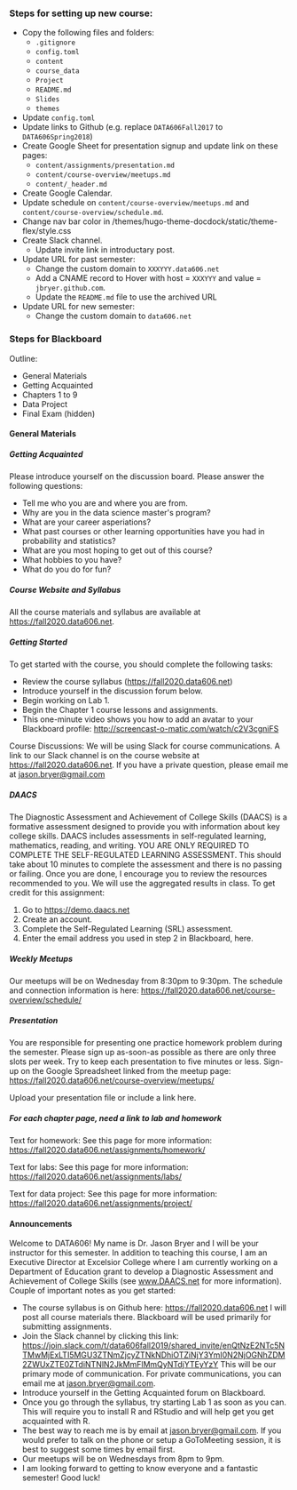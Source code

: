 ### Steps for setting up new course:

* Copy the following files and folders:
	* `.gitignore`
	* `config.toml`
	* `content`
	* `course_data`
	* `Project`
	* `README.md`
	* `Slides`
	* `themes`
* Update `config.toml`
* Update links to Github (e.g. replace `DATA606Fall2017` to `DATA606Spring2018`)
* Create Google Sheet for presentation signup and update link on these pages:
	* `content/assignments/presentation.md`
	* `content/course-overview/meetups.md`
	* `content/_header.md`
* Create Google Calendar.
* Update schedule on `content/course-overview/meetups.md` and `content/course-overview/schedule.md`.
* Change nav bar color in /themes/hugo-theme-docdock/static/theme-flex/style.css
* Create Slack channel.
	* Update invite link in introductary post.
* Update URL for past semester:
	* Change the custom domain to `XXXYYY.data606.net`
	* Add a CNAME record to Hover with host = `XXXYYY` and value = `jbryer.github.com`.
	* Update the `README.md` file to use the archived URL
* Update URL for new semester:
	* Change the custom domain to `data606.net`


### Steps for Blackboard

Outline:

* General Materials
* Getting Acquainted
* Chapters 1 to 9
* Data Project
* Final Exam (hidden)

#### General Materials

##### Getting Acquainted

Please introduce yourself on the discussion board. Please answer the following questions:

* Tell me who you are and where you are from.
* Why are you in the data science master's program?
* What are your career asperiations?
* What past courses or other learning opportunities have you had in probability and statistics?
* What are you most hoping to get out of this course?
* What hobbies to you have?
* What do you do for fun?

##### Course Website and Syllabus

All the course materials and syllabus are available at https://fall2020.data606.net.


##### Getting Started

To get started with the course, you should complete the following tasks:

* Review the course syllabus (https://fall2020.data606.net)
* Introduce yourself in the discussion forum below.
* Begin working on Lab 1.
* Begin the Chapter 1 course lessons and assignments.
* This one-minute video shows you how to add an avatar to your Blackboard profile: http://screencast-o-matic.com/watch/c2V3cgniFS

Course Discussions: We will be using Slack for course communications. A link to our Slack channel is on the course website at https://fall2020.data606.net. If you have a private question, please email me at jason.bryer@gmail.com

##### DAACS

The Diagnostic Assessment and Achievement of College Skills (DAACS) is a formative assessment designed to provide you with information about key college skills. DAACS includes assessments in self-regulated learning, mathematics, reading, and writing. YOU ARE ONLY REQUIRED TO COMPLETE THE SELF-REGULATED LEARNING ASSESSMENT. This should take about 10 minutes to complete the assessment and there is no passing or failing. Once you are done, I encourage you to review the resources recommended to you. We will use the aggregated results in class. To get credit for this assignment:

1. Go to https://demo.daacs.net
2. Create an account.
3. Complete the Self-Regulated Learning (SRL) assessment.
4. Enter the email address you used in step 2 in Blackboard, here.



##### Weekly Meetups

Our meetups will be on Wednesday from 8:30pm to 9:30pm. The schedule and connection information is here: https://fall2020.data606.net/course-overview/schedule/

##### Presentation

You are responsible for presenting one practice homework problem during the semester. Please sign up as-soon-as possible as there are only three slots per week. Try to keep each presentation to five minutes or less. Sign-up on the Google Spreadsheet linked from the meetup page: https://fall2020.data606.net/course-overview/meetups/

Upload your presentation file or include a link here.


##### For each chapter page, need a link to lab and homework

Text for homework: 
See this page for more information: https://fall2020.data606.net/assignments/homework/

Text for labs: 
See this page for more information: https://fall2020.data606.net/assignments/labs/

Text for data project:
See this page for more information: https://fall2020.data606.net/assignments/project/

#### Announcements

Welcome to DATA606! My name is Dr. Jason Bryer and I will be your instructor for this semester. In addition to teaching this course, I am an Executive Director at Excelsior College where I am currently working on a Department of Education grant to develop a Diagnostic Assessment and Achievement of College Skills (see www.DAACS.net for more information). Couple of important notes as you get started:

* The course syllabus is on Github here: https://fall2020.data606.net I will post all course materials there. Blackboard will be used primarily for submitting assignments.
* Join the Slack channel by clicking this link: https://join.slack.com/t/data606fall2019/shared_invite/enQtNzE2NTc5NTMwMjExLTI5MGU3ZTNmZjcyZTNkNDhiOTZiNjY3YmI0N2NjOGNhZDM2ZWUxZTE0ZTdiNTNlN2JkMmFlMmQyNTdjYTEyYzY This will be our primary mode of communication. For private communications, you can email me at jason.bryer@gmail.com.
* Introduce yourself in the Getting Acquainted forum on Blackboard.
* Once you go through the syllabus, try starting Lab 1 as soon as you can. This will require you to install R and RStudio and will help get you get acquainted with R.
* The best way to reach me is by email at jason.bryer@gmail.com. If you would prefer to talk on the phone or setup a GoToMeeting session, it is best to suggest some times by email first.
* Our meetups will be on Wednesdays from 8pm to 9pm.
* I am looking forward to getting to know everyone and a fantastic semester! Good luck!



